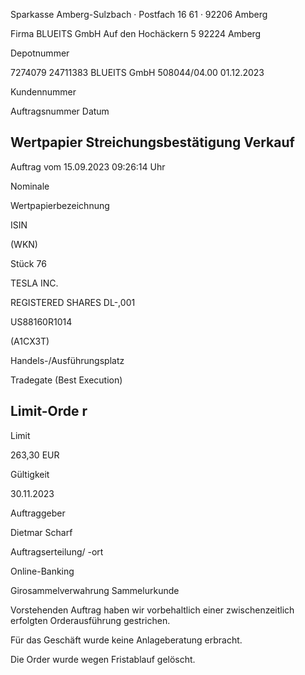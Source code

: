 <!-- image -->

Sparkasse Amberg-Sulzbach · Postfach 16 61 · 92206 Amberg

Firma BLUEITS GmbH Auf den Hochäckern 5 92224 Amberg

Depotnummer

7274079 24711383 BLUEITS GmbH 508044/04.00 01.12.2023

Kundennummer

Auftragsnummer Datum

## Wertpapier Streichungsbestätigung Verkauf

Auftrag vom 15.09.2023 09:26:14 Uhr

Nominale

Wertpapierbezeichnung

ISIN

(WKN)

Stück 76

TESLA INC.

REGISTERED SHARES DL-,001

US88160R1014

(A1CX3T)

Handels-/Ausführungsplatz

Tradegate (Best Execution)

## Limit-Orde r

Limit

263,30 EUR

Gültigkeit

30.11.2023

Auftraggeber

Dietmar Scharf

Auftragserteilung/ -ort

Online-Banking

Girosammelverwahrung Sammelurkunde

Vorstehenden Auftrag haben wir vorbehaltlich einer zwischenzeitlich erfolgten Orderausführung gestrichen.

Für das Geschäft wurde keine Anlageberatung erbracht.

Die Order wurde wegen Fristablauf gelöscht.